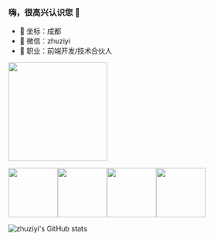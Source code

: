 ### 嗨，很高兴认识您 👋

- 🔭 坐标：成都
- 📨 微信：zhuziyi
- 🌱 职业：前端开发/技术合伙人

<img src="https://github.githubassets.com/images/mona-loading-default.gif" style="width:200px">

<img src="https://github.githubassets.com/images/mona-loading-default.gif" style="width:100px"><img src="https://github.githubassets.com/images/mona-loading-default.gif" style="width:100px"><img src="https://github.githubassets.com/images/mona-loading-default.gif" style="width:100px"><img src="https://github.githubassets.com/images/mona-loading-default.gif" style="width:100px">

![zhuziyi's GitHub stats](https://github-readme-stats.vercel.app/api?username=zhuziyi1989&theme=dracula&show_icons=true)

